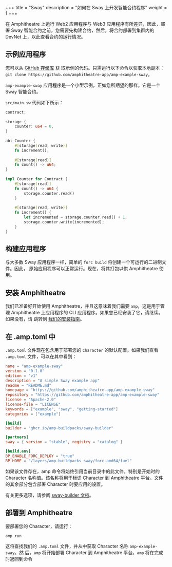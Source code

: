 +++
title = "Sway"
description = "如何在 Sway 上开发智能合约程序"
weight = 1
+++

在 Amphitheatre 上运行 Web2 应用程序与 Web3 应用程序有所差异，因此，部署 Sway 智能合约之前，您需要先构建合约，然后，将合约部署到集群内的 DevNet 上，以此查看合约的运行情况。

## 示例应用程序

您可以从 [GitHub 存储库](https://github.com/amphitheatre-app/amp-example-sway) 获
取示例的代码。只需运行以下命令以获取本地副本：`git clone
https://github.com/amphitheatre-app/amp-example-sway`。

`amp-example-sway` 应用程序是一个小型示例，正如您所期望的那样。它是一个 Sway 智能合约。

`src/main.sw` 代码如下所示：

```rust
contract;
 
storage {
    counter: u64 = 0,
}
 
abi Counter {
    #[storage(read, write)]
    fn increment();
 
    #[storage(read)]
    fn count() -> u64;
}
 
impl Counter for Contract {
    #[storage(read)]
    fn count() -> u64 {
        storage.counter.read()
    }
 
    #[storage(read, write)]
    fn increment() {
        let incremented = storage.counter.read() + 1;
        storage.counter.write(incremented);
    }
}
```

## 构建应用程序

与大多数 Sway 应用程序一样，简单的 `forc build` 将创建一个可运行的二进制文件。因此，
原始应用程序可以正常运行。现在，将其打包以供 Amphitheatre 使用。

## 安装 Amphitheatre

我们已准备好开始使用 Amphitheatre，并且这意味着我们需要 `amp`，这是用于管理
Amphitheatre 上应用程序的 CLI 应用程序。如果您已经安装了它，请继续。如果没有，请
跳转到 [我们的安装指南](@/installation/_index.zh.md)。

## 在 .amp.toml 中

`.amp.toml` 文件现在包含用于部署您的 `Character` 的默认配置。如果我们查看
`.amp.toml` 文件，可以在其中看到：

```toml
name = "amp-example-sway"
version = "0.1.0"
edition = "v1"
description = "A simple Sway example app"
readme = "README.md"
homepage = "https://github.com/amphitheatre-app/amp-example-sway"
repository = "https://github.com/amphitheatre-app/amp-example-sway"
license = "Apache-2.0"
license-file = "LICENSE"
keywords = ["example", "sway", "getting-started"]
categories = ["example"]

[build]
builder = "ghcr.io/amp-buildpacks/sway-builder"

[partners]
sway = { version = "stable", registry = "catalog" }

[build.env]
BP_ENABLE_FORC_DEPLOY = "true"
BP_HOME = "/layers/amp-buildpacks_sway/forc-amd64/fuel"
```

如果该文件存在，amp 命令将始终引用当前目录中的此文件，特别是开始时的 Character
名称值。该名称将用于标识 Character 到 Amphitheatre 平台。文件的其余部分包含部署
Character 时要应用的设置。

有关更多选项，请参阅 [sway-builder 文档](https://github.com/amp-buildpacks/sway-builder)。

## 部署到 Amphitheatre

要部署您的 Character，请运行：

```sh
amp run
```

这将查找我们的 `.amp.toml` 文件，并从中获取 Character 名称 `amp-example-sway`。然
后，`amp` 将开始部署 Character 到 Amphitheatre 平台。`amp` 将在完成时返回到命令
